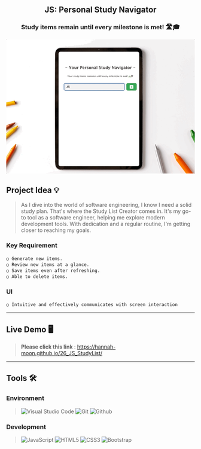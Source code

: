 <h2 align="center">
  JS: Personal Study Navigator <br/>
</h2>

<h3 align="center">
  Study items remain until every milestone is met! 🛣️🎓
</h3>

<div align="center">
<img width="700" alt="image" src="assets/StudyList.gif">
</div>


## Project Idea 💡
> As I dive into the world of software engineering, I know I need a solid study plan. That's where the Study List Creator comes in. It's my go-to tool as a software engineer, helping me explore modern development tools. With dedication and a regular routine, I'm getting closer to reaching my goals.

### Key Requirement
    ○ Generate new items.
    ○ Review new items at a glance.
    ○ Save items even after refreshing.
    ○ Able to delete items.

### UI 
    ○ Intuitive and effectively communicates with screen interaction 

---
## Live Demo 🖥️

> **Please click this link** :  https://hannah-moon.github.io/26_JS_StudyList/<br>

---
## Tools 🛠️

### Environment
> ![Visual Studio Code](https://img.shields.io/badge/Visual%20Studio%20Code-007ACC?style=for-the-badge&logo=Visual%20Studio%20Code&logoColor=white)
> ![Git](https://img.shields.io/badge/Git-F05032?style=for-the-badge&logo=Git&logoColor=white)
> ![Github](https://img.shields.io/badge/GitHub-181717?style=for-the-badge&logo=GitHub&logoColor=white)             

### Development
> ![JavaScript](https://img.shields.io/badge/JavaScript-F7DF1E?style=for-the-badge&logo=Javascript&logoColor=white)
> ![HTML5](https://img.shields.io/badge/html5-%23E34F26.svg?style=for-the-badge&logo=html5&logoColor=white)
> ![CSS3](https://img.shields.io/badge/css3-%231572B6.svg?style=for-the-badge&logo=css3&logoColor=white)
> ![Bootstrap](https://img.shields.io/badge/Bootstrap-7952B3?style=for-the-badge&logo=Bootstrap&logoColor=white)

